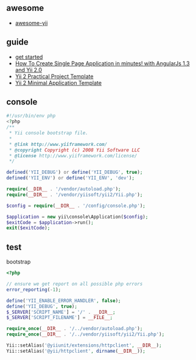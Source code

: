 awesome
---
- [awesome-yii](https://github.com/samdark/awesome-yii)

guide
---
- [get started](http://www.yiiframework.com/doc-2.0/guide-start-installation.html)
- [How To Create Single Page Application in minutes! 
with AngularJs 1.3 and Yii 2.0](https://github.com/hscstudio/angular1-yii2)
- [Yii 2 Practical Project Template](https://github.com/kartik-v/yii2-app-practical)
- [Yii 2 Minimal Application Template](https://github.com/samdark/yii2-minimal)

console
---
```php
#!/usr/bin/env php
<?php
/**
 * Yii console bootstrap file.
 *
 * @link http://www.yiiframework.com/
 * @copyright Copyright (c) 2008 Yii Software LLC
 * @license http://www.yiiframework.com/license/
 */

defined('YII_DEBUG') or define('YII_DEBUG', true);
defined('YII_ENV') or define('YII_ENV', 'dev');

require(__DIR__ . '/vendor/autoload.php');
require(__DIR__ . '/vendor/yiisoft/yii2/Yii.php');

$config = require(__DIR__ . '/config/console.php');

$application = new yii\console\Application($config);
$exitCode = $application->run();
exit($exitCode);
```

test
---
bootstrap
```php
<?php

// ensure we get report on all possible php errors
error_reporting(-1);

define('YII_ENABLE_ERROR_HANDLER', false);
define('YII_DEBUG', true);
$_SERVER['SCRIPT_NAME'] = '/' . __DIR__;
$_SERVER['SCRIPT_FILENAME'] = __FILE__;

require_once(__DIR__ . '/../vendor/autoload.php');
require_once(__DIR__ . '/../vendor/yiisoft/yii2/Yii.php');

Yii::setAlias('@yiiunit/extensions/httpclient', __DIR__);
Yii::setAlias('@yii/httpclient', dirname(__DIR__));
```
